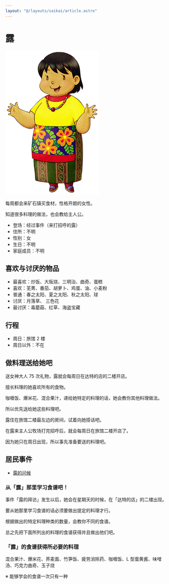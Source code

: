 ```yaml
---
layout: "@/layouts/saikai/article.astro"
---
```


# 露

![露](_loo.png)

每周都会来矿石镇买食材，性格开朗的女性。

知道很多料理的做法，也会教给主人公。

- 登场：经过事件（来打招呼的露）
- 住所：不明
- 性别：女
- 生日：不明
- 家庭成员：不明

## 喜欢与讨厌的物品

- 最喜欢：炒饭、大阪烧、三明治、曲奇、蛋糕
- 喜欢：芜菁、番茄、胡萝卜、鸡蛋、油、小麦粉
- 普通：春之太阳、夏之太阳、秋之太阳、球
- 讨厌：月落草、 三色花
- 最讨厌：毒蘑菇、红草、海盗宝藏

## 行程

- 周日：旅馆 2 楼
- 周日以外：不在

## 做料理送给她吧

送女神大人 75 次礼物，露就会每周日在达特的店的二楼开店。

擅长料理的她喜欢所有的食物。

咖喱饭、爆米花、混合果汁，递给她特定的料理的话，她会教你其他料理做法。

所以优先送给她这些料理吧。

露住在旅馆二楼最左边的房间，试着向她搭话吧。

在露来主人公牧场打完招呼后，就会每周日在旅馆二楼开店了。

因为她只在周日出现，所以事先准备要送的料理吧。

## 居民事件

- [露的问候](../../event/resident#露的问候)

### 从「露」那里学习食谱吧！

事件「露的拜访」发生以后，她会在星期天的时候，在「达特的店」的二楼出现。

要从她那里学习食谱的话必须要做出提定的料理才行。

根据做出的特定料理种类的数量，会教你不同的食谱。

总之先把下面所列出的料理的食谱获得并且做出他们吧。

### 「露」的食谱获得所必要的料理

混合果汁、爆米花、荞麦面、竹笋饭、疲劳消除药、咖喱饭、L 型蛋黄酱、味噌汤、巧克力曲奇、玉子烧

※ 能够学会的食谱一次只有一种
